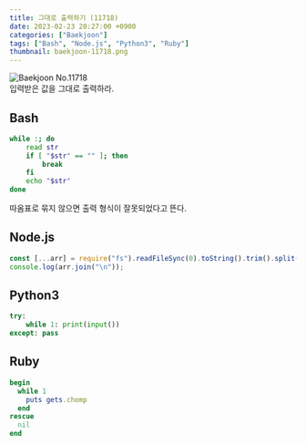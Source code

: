 ```yaml
---
title: 그대로 출력하기 (11718)
date: 2023-02-23 20:27:00 +0900
categories: ["Baekjoon"]
tags: ["Bash", "Node.js", "Python3", "Ruby"]
thumbnail: baekjoon-11718.png
---
```


![Baekjoon No.11718](baekjoon-11718.png)  
입력받은 값을 그대로 출력하라.

## Bash
```bash
while :; do
	read str
	if [ "$str" == "" ]; then
		break
	fi
	echo "$str"
done
```
따옴표로 묶지 않으면 출력 형식이 잘못되었다고 뜬다.

## Node.js
```javascript
const [...arr] = require("fs").readFileSync(0).toString().trim().split("\n");
console.log(arr.join("\n"));
```

## Python3
```python
try:
    while 1: print(input())
except: pass
```

## Ruby
```ruby
begin
  while 1
    puts gets.chomp
  end
rescue
  nil
end
```
